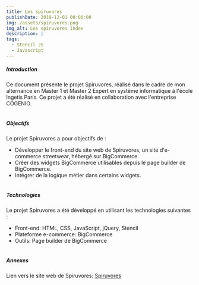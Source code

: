 ```yaml
---
title: Les spiruvores
publishDate: 2019-12-01 00:00:00
img: /assets/spiruvores.png
img_alt: Les spiruvores index
description: |
tags:
  - Stencil JS
  - Javascript
---
```


##### Introduction
Ce document présente le projet Spiruvores, réalisé dans le cadre de mon alternance en Master 1 et Master 2 Expert en système informatique à l'école Ingetis Paris. Ce projet a été réalisé en collaboration avec l'entreprise COGENIO.
<br><br>

##### Objectifs
Le projet Spiruvores a pour objectifs de :
- Développer le front-end du site web de Spiruvores, un site d'e-commerce streetwear, hébergé sur BigCommerce.
- Créer des widgets BigCommerce utilisables depuis le page builder de BigCommerce.
- Intégrer de la logique métier dans certains widgets.
<br><br>

##### Technologies
Le projet Spiruvores a été développé en utilisant les technologies suivantes :
- Front-end: HTML, CSS, JavaScript, jQuery, Stencil
- Plateforme e-commerce: BigCommerce
- Outils: Page builder de BigCommerce
<br><br>

##### Annexes
Lien vers le site web de Spiruvores: [Spiruvores](https://www.spiruvores.com/)
